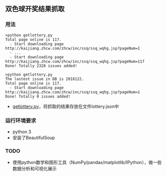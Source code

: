 ## 双色球开奖结果抓取

### 用法

```
>python getlottery.py
Total page online is 117.
  - Start downloading page http://kaijiang.zhcw.com/zhcw/inc/ssq/ssq_wqhg.jsp?pageNum=1
  - ...
  - Start downloading page http://kaijiang.zhcw.com/zhcw/inc/ssq/ssq_wqhg.jsp?pageNum=117
Done! Totally 2328 issues added!

>python getlottery.py
The lastest issue in DB is 2018122.
Total page online is 117.
  - Start downloading page http://kaijiang.zhcw.com/zhcw/inc/ssq/ssq_wqhg.jsp?pageNum=1
Done! Totally 0 issues added!

```

- [getlottery.py](getlottery.py)，将抓取的结果存放在文件lottery.json中

### 运行环境要求

- python 3
- 安装了BeautifulSoup

### TODO

- 使用python数学和图形工具（NumPy/pandas/matplotlib/IPython），做一些数据分析和可视化展示
